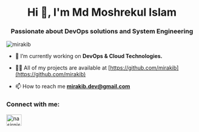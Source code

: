 <h1 align="center">Hi 👋, I'm Md Moshrekul Islam</h1>
<h3 align="center">Passionate about DevOps solutions and System Engineering</h3>

<p align="left"> <img src="https://komarev.com/ghpvc/?username=mirakib&label=Profile%20views&color=0e75b6&style=flat" alt="mirakib" /> </p>

- 🔭 I’m currently working on **DevOps & Cloud Technologies.**

- 👨‍💻 All of my projects are available at [https://github.com/mirakib](https://github.com/mirakib)

- 📫 How to reach me **mirakib.dev@gmail.com**

<h3 align="left">Connect with me:</h3>
<p align="left">
<a href="https://www.linkedin.com/in/moshrekul" target="blank"><img align="center" src="https://raw.githubusercontent.com/rahuldkjain/github-profile-readme-generator/master/src/images/icons/Social/linked-in-alt.svg" alt="nasirnjs" height="30" width="40" /></a>

</p>
